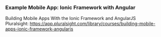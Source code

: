 ### Example Mobile App: Ionic Framework with Angular
 Building Mobile Apps With the Ionic Framework and AngularJS </br>
Pluralsight: https://app.pluralsight.com/library/courses/building-mobile-apps-ionic-framework-angularjs
